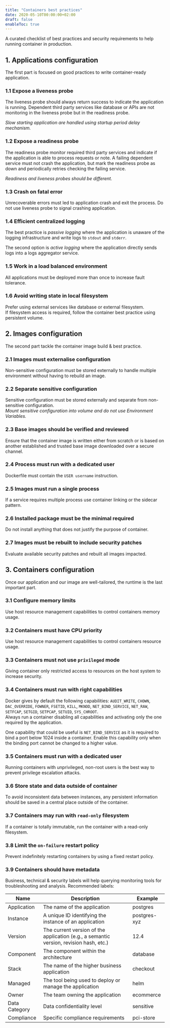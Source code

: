 ```yaml
---
title: "Containers best practices"
date: 2020-05-10T00:00:00+02:00
draft: false
enableToc: true
---
```


A curated checklist of best practices and security requirements to help running
container in production.

<!--more--> 

## 1. Applications configuration

The first part is focused on good practices to write container-ready application.

### 1.1 Expose a liveness probe

The liveness probe should always return success to indicate the application is running.
Dependent third party services like database or APIs are not monitoring in the liveness probe but in the readiness probe.  
  
_Slow starting application are handled using startup period delay mechanism._

### 1.2 Expose a readiness probe

The readiness probe monitor required third party services and indicate if the application is able to process requests or note.
A failing dependent service must not crash the application, but mark the readiness probe as down and periodically retries checking the failing service.  
  
_Readiness and liveness probes should be different._

### 1.3 Crash on fatal error

Unrecoverable errors must led to application crash and exit the process.
Do not use liveness probe to signal crashing application.

### 1.4 Efficient centralized logging

The best practice is _passive logging_ where the application is unaware of the logging infrastructure and write logs to `stdout` and `stderr`.  
  
The second option is _active logging_ where the application directly sends logs into a logs aggregator service. 

### 1.5 Work in a load balanced environment

All applications must be deployed more than once to increase fault tolerance.

### 1.6 Avoid writing state in local filesystem

Prefer using external services like database or external filesystem.  
If filesystem access is required, follow the container best practice using persistent volume.

## 2. Images configuration

The second part tackle the container image build & best practice.

### 2.1 Images must externalise configuration

Non-sensitive configuration must be stored externally to handle multiple environment without having to rebuild an image.

### 2.2 Separate sensitive configuration

Sensitive configuration must be stored externally and separate from non-sensitive configuration.  
_Mount sensitive configuration into volume and do not use Environment Variables._

### 2.3 Base images should be verified and reviewed

Ensure that the container image is written either from scratch or is based on another established and trusted base image downloaded over a secure channel.

### 2.4 Process must run with a dedicated user

Dockerfile must contain the `USER username` instruction.

### 2.5 Images must run a single process

If a service requires multiple process use container linking or the sidecar pattern.

### 2.6 Installed package must be the minimal required

Do not install anything that does not justify the purpose of container.

### 2.7 Images must be rebuilt to include security patches

Evaluate available security patches and rebuilt all images impacted.

## 3. Containers configuration

Once our application and our image are well-tailored, the runtime is the last important part.

### 3.1 Configure memory limits 

Use host resource management capabilities to control containers memory usage.

### 3.2 Containers must have CPU priority

Use host resource management capabilities to control containers resource usage.

### 3.3 Containers must not use `privileged` mode

Giving container only restricted access to resources on the host system to increase security. 

### 3.4 Containers must run with right capabilities

Docker gives by default the following capabilities: `AUDIT_WRITE`, `CHOWN`, `DAC_OVERRIDE`, `FOWNER`, `FSETID`, `KILL`, `MKNOD`, `NET_BIND_SERVICE`, `NET_RAW`, `SETFCAP`, `SETGID`, `SETPCAP`, `SETUID`, `SYS_CHROOT`.  
Always run a container disabling all capabilities and activating only the one required by the application.  
  
One capability that could be useful is `NET_BIND_SERVICE` as it is required to bind a port below 1024 inside a container.
Enable this capability only when the binding port cannot be changed to a higher value.

### 3.5 Containers must run with a dedicated user

Running containers with unprivileged, non-root users is the best way to prevent privilege escalation attacks.

### 3.6 Store state and data outside of container

To avoid inconsistent data between instances, any persistent information should be saved in a central place outside of the container.

### 3.7 Containers may run with `read-only` filesystem

If a container is totally immutable, run the container with a read-only filesystem.

### 3.8 Limit the `on-failure` restart policy

Prevent indefinitely restarting containers by using a fixed restart policy.

### 3.9 Containers should have metadata

Business, technical & security labels will help querying monitoring tools for troubleshooting and analysis.
Recommended labels:

Name          | Description           | Example |
--------------|----------------------------------------------------------------------------------------|-------------|
Application   | The name of the application                                                            |postgres     |
Instance      | A unique ID identifying the instance of an application                                 |postgres-xyz |
Version       | The current version of the application (e.g., a semantic version, revision hash, etc.) |12.4         |
Component     | The component within the architecture                                                  |database     |
Stack         | The name of the higher business application                                            |checkout     |
Managed       | The tool being used to deploy or manage the application                                |helm         |
Owner         | The team owning the application                                                        |ecommerce    |
Data Category | Data confidentiality level                                                              |sensitive    |
Compliance    | Specific compliance requirements                                                        |pci-store    |

